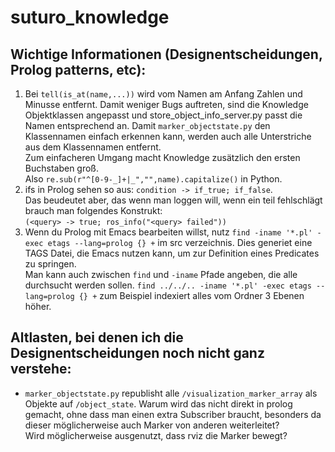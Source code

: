 # suturo_knowledge

## Wichtige Informationen (Designentscheidungen, Prolog patterns, etc):
1. Bei `tell(is_at(name,...))` wird vom Namen am Anfang Zahlen und Minusse entfernt. Damit weniger Bugs auftreten, sind die Knowledge Objektklassen angepasst und store_object_info_server.py passt die Namen entsprechend an.
   Damit `marker_objectstate.py` den Klassennamen einfach erkennen kann, werden auch alle Unterstriche aus dem Klassennamen entfernt.  
   Zum einfacheren Umgang macht Knowledge zusätzlich den ersten Buchstaben groß.  
   Also `re.sub(r"^[0-9-_]+|_","",name).capitalize()` in Python.  
2. ifs in Prolog sehen so aus: `condition -> if_true; if_false`.  
   Das beudeutet aber, das wenn man loggen will, wenn ein teil fehlschlägt brauch man folgendes Konstrukt:  
   `(<query> -> true; ros_info("<query> failed"))`
3. Wenn du Prolog mit Emacs bearbeiten willst, nutz `find -iname '*.pl' -exec etags --lang=prolog {} +` im src verzeichnis.
   Dies generiet eine TAGS Datei, die Emacs nutzen kann, um zur Definition eines Predicates zu springen.  
   Man kann auch zwischen `find` und `-iname` Pfade angeben, die alle durchsucht werden sollen.
   `find ../../.. -iname '*.pl' -exec etags --lang=prolog {} +` zum Beispiel indexiert alles vom Ordner 3 Ebenen höher.

## Altlasten, bei denen ich die Designentscheidungen noch nicht ganz verstehe:
- `marker_objectstate.py` republisht alle `/visualization_marker_array` als Objekte auf `/object_state`.
  Warum wird das nicht direkt in prolog gemacht, ohne dass man einen extra Subscriber braucht, besonders da dieser möglicherweise auch Marker von anderen weiterleitet?  
  Wird möglicherweise ausgenutzt, dass rviz die Marker bewegt?
